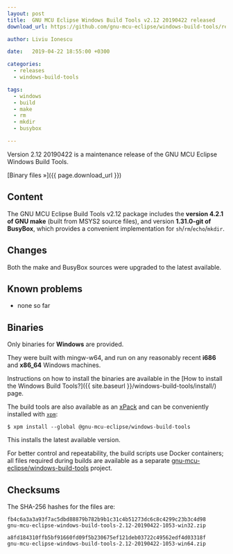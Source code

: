```yaml
---
layout: post
title:  GNU MCU Eclipse Windows Build Tools v2.12 20190422 released
download_url: https://github.com/gnu-mcu-eclipse/windows-build-tools/releases/tag/v2.12-20190422/

author: Liviu Ionescu

date:   2019-04-22 18:55:00 +0300

categories:
  - releases
  - windows-build-tools

tags:
  - windows
  - build
  - make
  - rm
  - mkdir
  - busybox

---
```


Version 2.12 20190422 is a maintenance release of the GNU MCU Eclipse Windows Build Tools.

[Binary files »]({{ page.download_url }})

## Content

The GNU MCU Eclipse Build Tools v2.12 package includes the **version 4.2.1 of GNU make** (built from MSYS2 source files), and version **1.31.0-git of BusyBox**, which provides a convenient implementation for `sh`/`rm`/`echo`/`mkdir`.

## Changes

Both the make and BusyBox sources were upgraded to the latest available.

## Known problems

* none so far

## Binaries

Only binaries for **Windows** are provided.

They were built with mingw-w64, and run on any reasonably 
recent **i686** and **x86_64** Windows machines.

Instructions on how to install the binaries are available in the 
[How to install the Windows Build Tools?]({{ site.baseurl }}/windows-build-tools/install/)
page.

The build tools are also available as an 
[xPack](https://www.npmjs.com/package/@gnu-mcu-eclipse/windows-build-tools) 
and can be conveniently installed with 
[`xpm`](https://www.npmjs.com/package/xpm):

```console
$ xpm install --global @gnu-mcu-eclipse/windows-build-tools
```

This installs the latest available version.

For better control and repeatability, the build scripts use Docker containers; 
all files required during builds are available as a separate 
[gnu-mcu-eclipse/windows-build-tools](https://github.com/gnu-mcu-eclipse/windows-build-tools)
project. 

## Checksums

The SHA-256 hashes for the files are:

```console
fb4c6a3a3a93f7ac5dbd88879b782b9b1c31c4b51273dc6c8c4299c23b3c4d98 
gnu-mcu-eclipse-windows-build-tools-2.12-20190422-1053-win32.zip

a8fd184310ffb5bf91660fd09f5b230675ef121deb03722c49562edf4d03318f 
gnu-mcu-eclipse-windows-build-tools-2.12-20190422-1053-win64.zip
```

